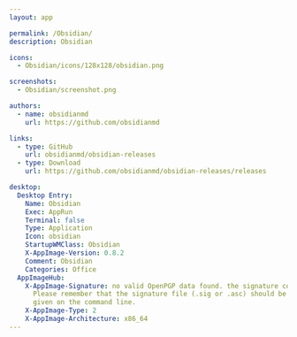 ```yaml
---
layout: app

permalink: /Obsidian/
description: Obsidian

icons:
  - Obsidian/icons/128x128/obsidian.png

screenshots:
  - Obsidian/screenshot.png

authors:
  - name: obsidianmd
    url: https://github.com/obsidianmd

links:
  - type: GitHub
    url: obsidianmd/obsidian-releases
  - type: Download
    url: https://github.com/obsidianmd/obsidian-releases/releases

desktop:
  Desktop Entry:
    Name: Obsidian
    Exec: AppRun
    Terminal: false
    Type: Application
    Icon: obsidian
    StartupWMClass: Obsidian
    X-AppImage-Version: 0.8.2
    Comment: Obsidian
    Categories: Office
  AppImageHub:
    X-AppImage-Signature: no valid OpenPGP data found. the signature could not be verified.
      Please remember that the signature file (.sig or .asc) should be the first file
      given on the command line.
    X-AppImage-Type: 2
    X-AppImage-Architecture: x86_64
---
```

